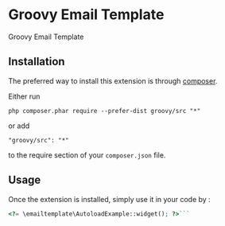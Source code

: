 Groovy Email Template
=====================
Groovy Email Template

Installation
------------

The preferred way to install this extension is through [composer](http://getcomposer.org/download/).

Either run

```
php composer.phar require --prefer-dist groovy/src "*"
```

or add

```
"groovy/src": "*"
```

to the require section of your `composer.json` file.


Usage
-----

Once the extension is installed, simply use it in your code by  :

```php
<?= \emailtemplate\AutoloadExample::widget(); ?>```